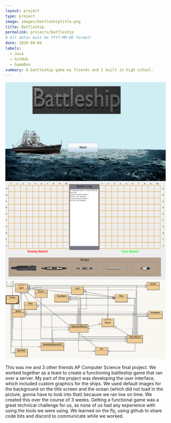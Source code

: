 ```yaml
---
layout: project
type: project
image: images/battleshiptitle.png
title: Battleship
permalink: projects/battleship
# All dates must be YYYY-MM-DD format!
date: 2020-09-04
labels:
  - Java
  - GitHub
  - GameDev
summary: A battleship game my friends and I built in high school.
---
```


<div class="ui large rounded images">
  <img class="ui image" src="../images/battleshiptitle.png">
  <img class="ui image" src="../images/battleshipboard.png">
  <img class="ui image" src="../images/battleshipgui.png">
</div>

This was me and 3 other friends AP Computer Science final project. We worked together as a team to create a functioning battleship game that ran over a server. My part of the project was developing the user interface, which included custom graphics for the ships. We used default images for the background on the title screen and the ocean (which did not load in the picture, gonna have to look into that) because we ran low on time. We created this over the course of 3 weeks. Getting a functional game was a great technical challenge for us, as none of us had any experience with using the tools we were using. We learned on the fly, using github to share code bits and discord to communicate while we worked. 

